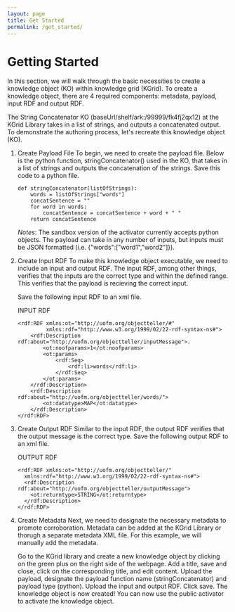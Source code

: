 ```yaml
---
layout: page
title: Get Started
permalink: /get_started/
---
```

# Getting Started

In this section, we will walk through the basic necessities to create a knowledge object (KO) within knowledge grid (KGrid). To create a knowledge object, there are 4 required components: metadata, payload, input RDF and output RDF.

The String Concatenator KO (baseUrl/shelf/ark:/99999/fk4fj2qx12) at the KGrid Library takes in a list of strings, and outputs a concatenated output. To demonstrate the authoring process, let's recreate this knowledge object (KO).

1. Create Payload File
    To begin, we need to create the payload file. Below is the python function, stringConcatenator() used in the KO, that takes in a list of strings and outputs the concatenation of the strings. Save this code to a python file.
    ```
    def stringConcatenator(listOfStrings):
        words = listOfStrings["words"]
        concatSentence = ""
        for word in words:
            concatSentence = concatSentence + word + " "
        return concatSentence
    ```
    *Notes*: The sandbox version of the activator currently accepts python objects. The payload can take in any number of inputs, but inputs must be JSON formatted (i.e. {"words":["word1","word2"]}).

2. Create Input RDF
    To make this knowledge object executable, we need to include an input and output RDF. The input RDF, among other things, verifies that the inputs are the correct type and within the defined range. This verifies that the payload is recieving the correct input.

    Save the following input RDF to an xml file.

    INPUT RDF

    ```
    <rdf:RDF xmlns:ot="http://uofm.org/objectteller/#"
             xmlns:rdf="http://www.w3.org/1999/02/22-rdf-syntax-ns#">
        <rdf:Description rdf:about="http://uofm.org/objectteller/inputMessage">.
            <ot:noofparams>1</ot:noofparams>
            <ot:params>
                <rdf:Seq>
                    <rdf:li>words</rdf:li>
                </rdf:Seq>
            </ot:params>
        </rdf:Description>
        <rdf:Description rdf:about="http://uofm.org/objectteller/words/">
            <ot:datatype>MAP</ot:datatype>
        </rdf:Description>
    </rdf:RDF>
    ```
3. Create Output RDF
    Similar to the input RDF, the output RDF verifies that the output message is the correct type. Save the following output RDF to an xml file.

    OUTPUT RDF

    ```
    <rdf:RDF xmlns:ot="http://uofm.org/objectteller/"
      xmlns:rdf="http://www.w3.org/1999/02/22-rdf-syntax-ns#">
      <rdf:Description rdf:about="http://uofm.org/objectteller/outputMessage">
        <ot:returntype>STRING</ot:returntype>
      </rdf:Description>
    </rdf:RDF>
    ```
4. Create Metadata
    Next, we need to designate the necessary metadata to promote corroboration. Metadata can be added at the KGrid Library or thorugh a separate metadata XML file. For this example, we will manually add the metadata.

    Go to the KGrid library and create a new knowledge object by clicking on the green plus on the right side of the webpage. Add a title, save and close, click on the corresponding title, and edit content. Upload the payload, designate the payload function name \(stringConcatenator\) and payload type \(python\). Upload the input and output RDF.
    Click save. The knowledge object is now created! You can now use the public activator to activate the knowledge object.
